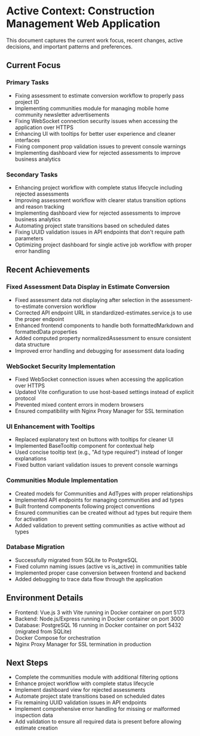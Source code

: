 # Active Context: Construction Management Web Application

This document captures the current work focus, recent changes, active decisions, and important patterns and preferences.

## Current Focus

### Primary Tasks

- Fixing assessment to estimate conversion workflow to properly pass project ID
- Implementing communities module for managing mobile home community newsletter advertisements
- Fixing WebSocket connection security issues when accessing the application over HTTPS
- Enhancing UI with tooltips for better user experience and cleaner interfaces
- Fixing component prop validation issues to prevent console warnings
- Implementing dashboard view for rejected assessments to improve business analytics

### Secondary Tasks

- Enhancing project workflow with complete status lifecycle including rejected assessments
- Improving assessment workflow with clearer status transition options and reason tracking
- Implementing dashboard view for rejected assessments to improve business analytics
- Automating project state transitions based on scheduled dates
- Fixing UUID validation issues in API endpoints that don't require path parameters
- Optimizing project dashboard for single active job workflow with proper error handling

## Recent Achievements

### Fixed Assessment Data Display in Estimate Conversion

- Fixed assessment data not displaying after selection in the assessment-to-estimate conversion workflow
- Corrected API endpoint URL in standardized-estimates.service.js to use the proper endpoint
- Enhanced frontend components to handle both formattedMarkdown and formattedData properties
- Added computed property normalizedAssessment to ensure consistent data structure
- Improved error handling and debugging for assessment data loading

### WebSocket Security Implementation

- Fixed WebSocket connection issues when accessing the application over HTTPS
- Updated Vite configuration to use host-based settings instead of explicit protocol
- Prevented mixed content errors in modern browsers
- Ensured compatibility with Nginx Proxy Manager for SSL termination

### UI Enhancement with Tooltips

- Replaced explanatory text on buttons with tooltips for cleaner UI
- Implemented BaseTooltip component for contextual help
- Used concise tooltip text (e.g., "Ad type required") instead of longer explanations
- Fixed button variant validation issues to prevent console warnings

### Communities Module Implementation

- Created models for Communities and AdTypes with proper relationships
- Implemented API endpoints for managing communities and ad types
- Built frontend components following project conventions
- Ensured communities can be created without ad types but require them for activation
- Added validation to prevent setting communities as active without ad types

### Database Migration

- Successfully migrated from SQLite to PostgreSQL
- Fixed column naming issues (active vs is_active) in communities table
- Implemented proper case conversion between frontend and backend
- Added debugging to trace data flow through the application

## Environment Details

- Frontend: Vue.js 3 with Vite running in Docker container on port 5173
- Backend: Node.js/Express running in Docker container on port 3000
- Database: PostgreSQL 16 running in Docker container on port 5432 (migrated from SQLite)
- Docker Compose for orchestration
- Nginx Proxy Manager for SSL termination in production

## Next Steps

- Complete the communities module with additional filtering options
- Enhance project workflow with complete status lifecycle
- Implement dashboard view for rejected assessments
- Automate project state transitions based on scheduled dates
- Fix remaining UUID validation issues in API endpoints
- Implement comprehensive error handling for missing or malformed inspection data
- Add validation to ensure all required data is present before allowing estimate creation
